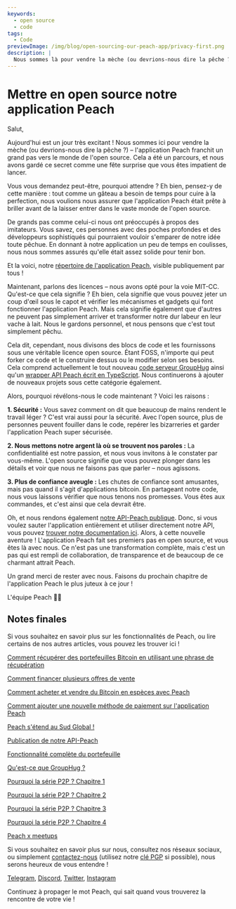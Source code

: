 ```yaml
---
keywords:
  - open source
  - code
tags:
  - Code
previewImage: /img/blog/open-sourcing-our-peach-app/privacy-first.png
description: |
  Nous sommes là pour vendre la mèche (ou devrions-nous dire la pêche ?) – l'application Peach franchit un grand pas vers le monde de l'open source.
---
```


# Mettre en open source notre application Peach

Salut,

Aujourd'hui est un jour très excitant ! Nous sommes ici pour vendre la mèche (ou devrions-nous dire la pêche ?) – l'application Peach franchit un grand pas vers le monde de l'open source. Cela a été un parcours, et nous avons gardé ce secret comme une fête surprise que vous êtes impatient de lancer.

Vous vous demandez peut-être, pourquoi attendre ? Eh bien, pensez-y de cette manière : tout comme un gâteau a besoin de temps pour cuire à la perfection, nous voulions nous assurer que l'application Peach était prête à briller avant de la laisser entrer dans le vaste monde de l'open source.

De grands pas comme celui-ci nous ont préoccupés à propos des imitateurs. Vous savez, ces personnes avec des poches profondes et des développeurs sophistiqués qui pourraient vouloir s'emparer de notre idée toute pêchue. En donnant à notre application un peu de temps en coulisses, nous nous sommes assurés qu'elle était assez solide pour tenir bon.

Et la voici, notre [répertoire de l'application Peach](https://github.com/Peach2Peach/peach-app), visible publiquement par tous !

Maintenant, parlons des licences – nous avons opté pour la voie MIT-CC. Qu'est-ce que cela signifie ? Eh bien, cela signifie que vous pouvez jeter un coup d'œil sous le capot et vérifier les mécanismes et gadgets qui font fonctionner l'application Peach. Mais cela signifie également que d'autres ne peuvent pas simplement arriver et transformer notre dur labeur en leur vache à lait. Nous le gardons personnel, et nous pensons que c'est tout simplement pêchu.

Cela dit, cependant, nous divisons des blocs de code et les fournissons sous une véritable licence open source. Étant FOSS, n'importe qui peut forker ce code et le construire dessus ou le modifier selon ses besoins. Cela comprend actuellement le tout nouveau [code serveur GroupHug](https://github.com/Peach2Peach/groupHug) ainsi qu'un [wrapper API Peach écrit en TypeScript](https://github.com/Peach2Peach/peach-api-ts). Nous continuerons à ajouter de nouveaux projets sous cette catégorie également.

Alors, pourquoi révélons-nous le code maintenant ? Voici les raisons :

**1. Sécurité :** Vous savez comment on dit que beaucoup de mains rendent le travail léger ? C'est vrai aussi pour la sécurité. Avec l'open source, plus de personnes peuvent fouiller dans le code, repérer les bizarreries et garder l'application Peach super sécurisée.

**2. Nous mettons notre argent là où se trouvent nos paroles :** La confidentialité est notre passion, et nous vous invitons à le constater par vous-même. L'open source signifie que vous pouvez plonger dans les détails et voir que nous ne faisons pas que parler – nous agissons.

**3. Plus de confiance aveugle :** Les chutes de confiance sont amusantes, mais pas quand il s'agit d'applications bitcoin. En partageant notre code, nous vous laissons vérifier que nous tenons nos promesses. Vous êtes aux commandes, et c'est ainsi que cela devrait être.

Oh, et nous rendons également [notre API-Peach publique](/blog/making-our-peach-api-public). Donc, si vous voulez sauter l'application entièrement et utiliser directement notre API, vous pouvez [trouver notre documentation ici](https://docs.peachbitcoin.com/#introduction).
Alors, à cette nouvelle aventure ! L'application Peach fait ses premiers pas en open source, et vous êtes là avec nous. Ce n'est pas une transformation complète, mais c'est un pas qui est rempli de collaboration, de transparence et de beaucoup de ce charmant attrait Peach.

Un grand merci de rester avec nous. Faisons du prochain chapitre de l'application Peach le plus juteux à ce jour !

L'équipe Peach 🍑🎉

## Notes finales

Si vous souhaitez en savoir plus sur les fonctionnalités de Peach, ou lire certains de nos autres articles, vous pouvez les trouver ici !

[Comment récupérer des portefeuilles Bitcoin en utilisant une phrase de récupération](https://peachbitcoin.com/fr/blog/how-to-restore-peach-wallet/)

[Comment financer plusieurs offres de vente](https://peachbitcoin.com/fr/blog/funding-multiple-sell-offers/)

[Comment acheter et vendre du Bitcoin en espèces avec Peach](https://peachbitcoin.com/fr/blog/how-to-buy-and-sell-bitcoin-with-cash-using-peach/)

[Comment ajouter une nouvelle méthode de paiement sur l'application Peach](https://peachbitcoin.com/fr/blog/how-to-add-a-payment-method/)

[Peach s'étend au Sud Global !](https://peachbitcoin.com/fr/blog/peach-expands-to-the-global-south/)

[Publication de notre API-Peach](https://peachbitcoin.com/fr/blog/making-our-peach-api-public/)

[Fonctionnalité complète du portefeuille](https://peachbitcoin.com/fr/blog/full-wallet-functionality/)

[Qu'est-ce que GroupHug ?](https://peachbitcoin.com/fr/blog/group-hug/)

[Pourquoi la série P2P ? Chapitre 1](https://peachbitcoin.com/fr/blog/why-p2p-chapter-1/)

[Pourquoi la série P2P ? Chapitre 2](https://peachbitcoin.com/fr/blog/why-p2p-chapter-2/)

[Pourquoi la série P2P ? Chapitre 3](https://peachbitcoin.com/fr/blog/why-p2p-chapter-3-circular-economies/)

[Pourquoi la série P2P ? Chapitre 4](https://peachbitcoin.com/fr/blog/why-p2p-chapter-4-chains-of-trust/)

[Peach x meetups](https://peachbitcoin.com/fr/blog/peach-for-meetups/)

Si vous souhaitez en savoir plus sur nous, consultez nos réseaux sociaux, ou simplement [contactez-nous](mailto:hello@peachbitcoin.com) (utilisez notre [clé PGP](https://keys.openpgp.org/vks/v1/by-fingerprint/48339A19645E2E53488E0E5479E1B270FACD1BD2) si possible), nous serons heureux de vous entendre !

[Telegram](https://t.me/+GkOW1J-ixBBkZWRk), [Discord](https://discord.gg/ypeHz3SW54), [Twitter](https://twitter.com/peachbitcoin), [Instagram](https://instagram.com/peachbitcoin)

Continuez à propager le mot Peach, qui sait quand vous trouverez la rencontre de votre vie !
